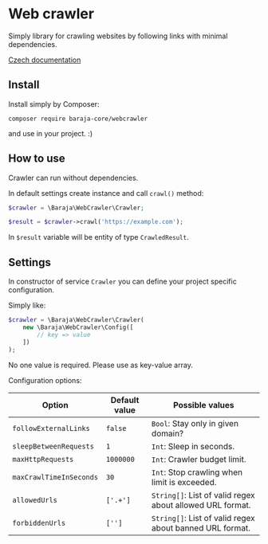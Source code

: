 Web crawler
===========

Simply library for crawling websites by following links with minimal dependencies.

[Czech documentation](https://php.baraja.cz/stazeni-celeho-webu-po-odkazech)

Install
-------

Install simply by Composer:

```shell
composer require baraja-core/webcrawler
```

and use in your project. :)

How to use
----------

Crawler can run without dependencies.

In default settings create instance and call `crawl()` method:

```php
$crawler = \Baraja\WebCrawler\Crawler;

$result = $crawler->crawl('https://example.com');
```

In `$result` variable will be entity of type `CrawledResult`.

Settings
--------

In constructor of service `Crawler` you can define your project specific configuration.

Simply like:

```php
$crawler = \Baraja\WebCrawler\Crawler(
    new \Baraja\WebCrawler\Config([
        // key => value
    ])
);
```

No one value is required. Please use as key-value array.

Configuration options:

| Option                  | Default value | Possible values |
|-------------------------|---------------|-----------------|
| `followExternalLinks`   | `false`       | `Bool`: Stay only in given domain? |
| `sleepBetweenRequests`  | `1`           | `Int`: Sleep in seconds. |
| `maxHttpRequests`       | `1000000`     | `Int`: Crawler budget limit. |
| `maxCrawlTimeInSeconds` | `30`          | `Int`: Stop crawling when limit is exceeded. |
| `allowedUrls`           | `['.+']`      | `String[]`: List of valid regex about allowed URL format. |
| `forbiddenUrls`         | `['']`        | `String[]`: List of valid regex about banned URL format. |
